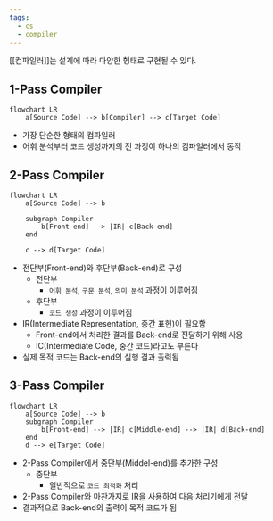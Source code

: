 ```yaml
---
tags:
  - cs
  - compiler
---
```


[[컴파일러]]는 설계에 따라 다양한 형태로 구현될 수 있다.

1-Pass Compiler
---
```mermaid
flowchart LR
	a[Source Code] --> b[Compiler] --> c[Target Code]
```

- 가장 단순한 형태의 컴파일러
- 어휘 분석부터 코드 생성까지의 전 과정이 하나의 컴파일러에서 동작

2-Pass Compiler
---
```mermaid
flowchart LR
	a[Source Code] --> b
	
	subgraph Compiler
		b[Front-end] --> |IR| c[Back-end]
	end
		
	c --> d[Target Code] 

```

- 전단부(Front-end)와 후단부(Back-end)로 구성
	- 전단부
		- `어휘 분석`, `구문 분석`, `의미 분석` 과정이 이루어짐
	- 후단부
		- `코드 생성` 과정이 이루어짐
- IR(Intermediate Representation, 중간 표현)이 필요함
	- Front-end에서 처리한 결과를 Back-end로 전달하기 위해 사용
	- IC(Intermediate Code, 중간 코드)라고도 부른다
- 실제 목적 코드는 Back-end의 실행 결과 출력됨

3-Pass Compiler
---
```mermaid
flowchart LR
	a[Source Code] --> b
	subgraph Compiler
		b[Front-end] --> |IR| c[Middle-end] --> |IR| d[Back-end]
	end
	d --> e[Target Code]
```
- 2-Pass Compiler에서 중단부(Middel-end)를 추가한 구성
	- 중단부
		- 일반적으로 `코드 최적화` 처리
- 2-Pass Compiler와 마찬가지로 IR을 사용하여 다음 처리기에게 전달
- 결과적으로 Back-end의 출력이 목적 코드가 됨